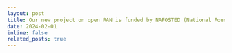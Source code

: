 ```yaml
---
layout: post
title: Our new project on open RAN is funded by NAFOSTED (National Foundation for Science and Technology Development).
date: 2024-02-01 
inline: false
related_posts: true
---
```





